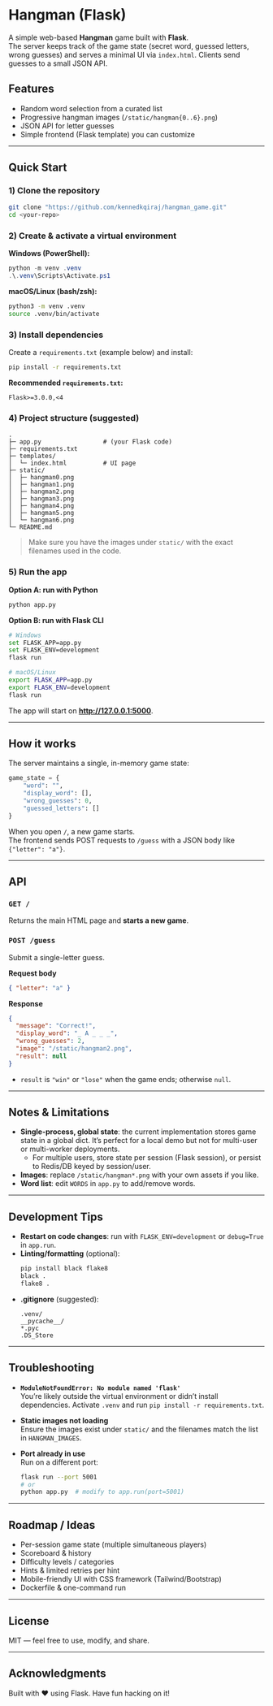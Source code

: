 # Hangman (Flask)

A simple web-based **Hangman** game built with **Flask**.  
The server keeps track of the game state (secret word, guessed letters, wrong guesses) and serves a minimal UI via `index.html`. Clients send guesses to a small JSON API.

## Features
- Random word selection from a curated list
- Progressive hangman images (`/static/hangman{0..6}.png`)
- JSON API for letter guesses
- Simple frontend (Flask template) you can customize

---

## Quick Start

### 1) Clone the repository
```bash
git clone "https://github.com/kennedkqiraj/hangman_game.git"
cd <your-repo>
```

### 2) Create & activate a virtual environment

**Windows (PowerShell):**
```powershell
python -m venv .venv
.\.venv\Scripts\Activate.ps1
```

**macOS/Linux (bash/zsh):**
```bash
python3 -m venv .venv
source .venv/bin/activate
```

### 3) Install dependencies
Create a `requirements.txt` (example below) and install:
```bash
pip install -r requirements.txt
```

**Recommended `requirements.txt`:**
```
Flask>=3.0.0,<4
```

### 4) Project structure (suggested)
```
.
├─ app.py                 # (your Flask code)
├─ requirements.txt
├─ templates/
│  └─ index.html          # UI page
├─ static/
│  ├─ hangman0.png
│  ├─ hangman1.png
│  ├─ hangman2.png
│  ├─ hangman3.png
│  ├─ hangman4.png
│  ├─ hangman5.png
│  └─ hangman6.png
└─ README.md
```

> Make sure you have the images under `static/` with the exact filenames used in the code.

### 5) Run the app

**Option A: run with Python**
```bash
python app.py
```

**Option B: run with Flask CLI**
```bash
# Windows
set FLASK_APP=app.py
set FLASK_ENV=development
flask run

# macOS/Linux
export FLASK_APP=app.py
export FLASK_ENV=development
flask run
```

The app will start on **http://127.0.0.1:5000**.

---

## How it works

The server maintains a single, in-memory game state:

```python
game_state = {
    "word": "",
    "display_word": [],
    "wrong_guesses": 0,
    "guessed_letters": []
}
```

When you open `/`, a new game starts.  
The frontend sends POST requests to `/guess` with a JSON body like `{"letter": "a"}`.

---

## API

### `GET /`
Returns the main HTML page and **starts a new game**.

### `POST /guess`
Submit a single-letter guess.

**Request body**
```json
{ "letter": "a" }
```

**Response**
```json
{
  "message": "Correct!",
  "display_word": "_ A _ _ _",
  "wrong_guesses": 2,
  "image": "/static/hangman2.png",
  "result": null
}
```

- `result` is `"win"` or `"lose"` when the game ends; otherwise `null`.

---

## Notes & Limitations

- **Single-process, global state**: the current implementation stores game state in a global dict. It’s perfect for a local demo but not for multi-user or multi-worker deployments.  
  - For multiple users, store state per session (Flask session), or persist to Redis/DB keyed by session/user.
- **Images**: replace `/static/hangman*.png` with your own assets if you like.
- **Word list**: edit `WORDS` in `app.py` to add/remove words.

---

## Development Tips

- **Restart on code changes**: run with `FLASK_ENV=development` or `debug=True` in `app.run`.
- **Linting/formatting** (optional):
  ```bash
  pip install black flake8
  black .
  flake8 .
  ```
- **.gitignore** (suggested):
  ```
  .venv/
  __pycache__/
  *.pyc
  .DS_Store
  ```

---

## Troubleshooting

- **`ModuleNotFoundError: No module named 'flask'`**  
  You’re likely outside the virtual environment or didn’t install dependencies. Activate `.venv` and run `pip install -r requirements.txt`.

- **Static images not loading**  
  Ensure the images exist under `static/` and the filenames match the list in `HANGMAN_IMAGES`.

- **Port already in use**  
  Run on a different port:  
  ```bash
  flask run --port 5001
  # or
  python app.py  # modify to app.run(port=5001)
  ```

---

## Roadmap / Ideas

- Per-session game state (multiple simultaneous players)
- Scoreboard & history
- Difficulty levels / categories
- Hints & limited retries per hint
- Mobile-friendly UI with CSS framework (Tailwind/Bootstrap)
- Dockerfile & one-command run

---

## License
MIT — feel free to use, modify, and share.

---

## Acknowledgments
Built with ❤️ using Flask. Have fun hacking on it!
